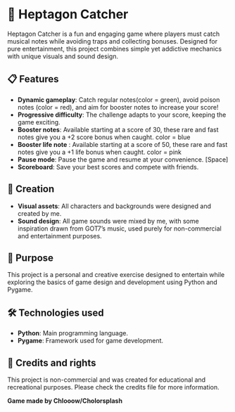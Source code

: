 # 🎵 Heptagon Catcher
Heptagon Catcher is a fun and engaging game where players must catch musical notes while avoiding traps and collecting bonuses. Designed for pure entertainment, this project combines simple yet addictive mechanics with unique visuals and sound design.

## 📋 Features
- **Dynamic gameplay**: Catch regular notes(color = green), avoid poison notes (color = red), and aim for booster notes to increase your score!
- **Progressive difficulty**: The challenge adapts to your score, keeping the game exciting.
- **Booster notes**: Available starting at a score of 30, these rare and fast notes give you a +2 score bonus when caught. color = blue
- **Booster life note** : Available starting at a score of 50, these rare and fast notes give you a +1 life bonus when caught. color = pink
- **Pause mode**: Pause the game and resume at your convenience. [Space]
- **Scoreboard**: Save your best scores and compete with friends.

## 🎨 Creation
- **Visual assets**: All characters and backgrounds were designed and created by me.
- **Sound design**: All game sounds were mixed by me, with some inspiration drawn from GOT7’s music, used purely for non-commercial and entertainment purposes.

## 🚀 Purpose
This project is a personal and creative exercise designed to entertain while exploring the basics of game design and development using Python and Pygame.

## 🛠️ Technologies used
- **Python**: Main programming language.
- **Pygame**: Framework used for game development.

## 📜 Credits and rights
This project is non-commercial and was created for educational and recreational purposes. Please check the credits file for more information.

**Game made by Chlooow/Cholorsplash**
